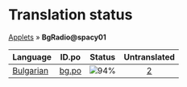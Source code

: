 # Translation status
[Applets](../../README.md) &#187; **BgRadio@spacy01**

Language | ID.po | Status | Untranslated
---------|:--:|:------:|:-----------:
[Bulgarian](../../language-status/bg.md) | [bg.po](po/bg.po) | ![94%](http://progressed.io/bar/94) | [2](untranslated-po/bg.md)
